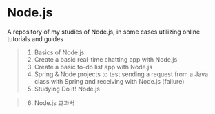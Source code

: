 # Node.js
A repository of my studies of Node.js, in some cases utilizing online tutorials and guides <br>

> 01. Basics of Node.js <br>
> 02. Create a basic real-time chatting app with Node.js <br>
> 03. Create a basic to-do list app with Node.js <br>
> 04. Spring & Node projects to test sending a request from a Java class with Spring and receiving with Node.js (failure)
> 05. Studying Do it! Node.js <br>

> 06. Node.js 교과서 <br>